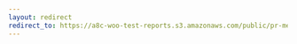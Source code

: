 ```yaml
---
layout: redirect
redirect_to: https://a8c-woo-test-reports.s3.amazonaws.com/public/pr-merge/40131/api/index.html
---
```

